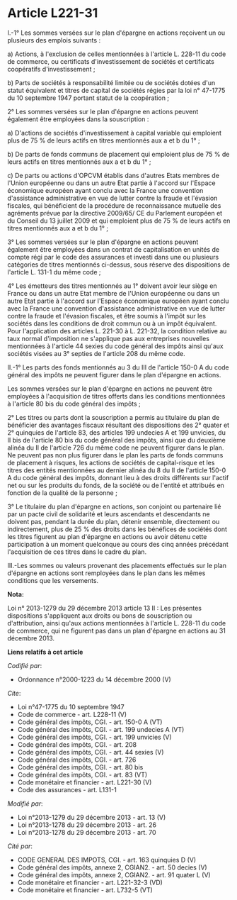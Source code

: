 # Article L221-31

I.-1° Les sommes versées sur le plan d'épargne en actions reçoivent un ou plusieurs des emplois suivants : 

a) Actions, à l'exclusion de celles mentionnées à l'article L. 228-11 du code de commerce, ou certificats d'investissement de
sociétés et certificats coopératifs d'investissement ; 

b) Parts de sociétés à responsabilité limitée ou de sociétés dotées d'un statut équivalent et titres de capital de sociétés
régies par la loi n° 47-1775 du 10 septembre 1947 portant statut de la coopération ; 

2° Les sommes versées sur le plan d'épargne en actions peuvent également être employées dans la souscription : 

a) D'actions de sociétés d'investissement à capital variable qui emploient plus de 75 % de leurs actifs en titres mentionnés
aux a et b du 1° ; 

b) De parts de fonds communs de placement qui emploient plus de 75 % de leurs actifs en titres mentionnés aux a et b du 1° ; 

c) De parts ou actions d'OPCVM établis dans d'autres Etats membres de l'Union européenne ou dans un autre Etat partie à
l'accord sur l'Espace économique européen ayant conclu avec la France une convention d'assistance administrative en vue de
lutter contre la fraude et l'évasion fiscales, qui bénéficient de la procédure de reconnaissance mutuelle des agréments
prévue par la directive 2009/65/ CE du Parlement européen et du Conseil du 13 juillet 2009 et qui emploient plus de 75 % de
leurs actifs en titres mentionnés aux a et b du 1° ; 

3° Les sommes versées sur le plan d'épargne en actions peuvent également être employées dans un contrat de capitalisation en
unités de compte régi par le code des assurances et investi dans une ou plusieurs catégories de titres mentionnés ci-dessus,
sous réserve des dispositions de l'article L. 131-1 du même code ; 

4° Les émetteurs des titres mentionnés au 1° doivent avoir leur siège en France ou dans un autre Etat membre de l'Union
européenne ou dans un autre Etat partie à l'accord sur l'Espace économique européen ayant conclu avec la France une
convention d'assistance administrative en vue de lutter contre la fraude et l'évasion fiscales, et être soumis à l'impôt sur
les sociétés dans les conditions de droit commun ou à un impôt équivalent. Pour l'application des articles L. 221-30 à L.
221-32, la condition relative au taux normal d'imposition ne s'applique pas aux entreprises nouvelles mentionnées à l'article
44 sexies du code général des impôts ainsi qu'aux sociétés visées au 3° septies de l'article 208 du même code. 

II.-1° Les parts des fonds mentionnés au 3 du III de l'article 150-0 A du code général des impôts ne peuvent figurer dans le
plan d'épargne en actions. 

Les sommes versées sur le plan d'épargne en actions ne peuvent être employées à l'acquisition de titres offerts dans les
conditions mentionnées à l'article 80 bis du code général des impôts ; 

2° Les titres ou parts dont la souscription a permis au titulaire du plan de bénéficier des avantages fiscaux résultant des
dispositions des 2° quater et 2° quinquies de l'article 83, des articles 199 undecies A et 199 unvicies, du II bis de
l'article 80 bis du code général des impôts, ainsi que du deuxième alinéa du II de l'article 726 du même code ne peuvent
figurer dans le plan. Ne peuvent pas non plus figurer dans le plan les parts de fonds communs de placement à risques, les
actions de sociétés de capital-risque et les titres des entités mentionnées au dernier alinéa du 8 du II de l'article 150-0 A
du code général des impôts, donnant lieu à des droits différents sur l'actif net ou sur les produits du fonds, de la société
ou de l'entité et attribués en fonction de la qualité de la personne ; 

3° Le titulaire du plan d'épargne en actions, son conjoint ou partenaire lié par un pacte civil de solidarité et leurs
ascendants et descendants ne doivent pas, pendant la durée du plan, détenir ensemble, directement ou indirectement, plus de
25 % des droits dans les bénéfices de sociétés dont les titres figurent au plan d'épargne en actions ou avoir détenu cette
participation à un moment quelconque au cours des cinq années précédant l'acquisition de ces titres dans le cadre du plan. 

III.-Les sommes ou valeurs provenant des placements effectués sur le plan d'épargne en actions sont remployées dans le plan
dans les mêmes conditions que les versements.

**Nota:**

Loi n° 2013-1279 du 29 décembre 2013 article 13 II : Les présentes dispositions s'appliquent aux droits ou bons de
souscription ou d'attribution, ainsi qu'aux actions mentionnées à l'article L. 228-11 du code de commerce, qui ne figurent
pas dans un plan d'épargne en actions au 31 décembre 2013.

**Liens relatifs à cet article**

_Codifié par_:

  - Ordonnance n°2000-1223 du 14 décembre 2000 (V)

_Cite_:

  - Loi n°47-1775 du 10 septembre 1947
  - Code de commerce - art. L228-11 (V)
  - Code général des impôts, CGI. - art. 150-0 A (VT)
  - Code général des impôts, CGI. - art. 199 undecies A (VT)
  - Code général des impôts, CGI. - art. 199 unvicies (V)
  - Code général des impôts, CGI. - art. 208
  - Code général des impôts, CGI. - art. 44 sexies (V)
  - Code général des impôts, CGI. - art. 726
  - Code général des impôts, CGI. - art. 80 bis
  - Code général des impôts, CGI. - art. 83 (VT)
  - Code monétaire et financier - art. L221-30 (V)
  - Code des assurances - art. L131-1

_Modifié par_:

  - Loi n°2013-1279 du 29 décembre 2013 - art. 13 (V)
  - Loi n°2013-1278 du 29 décembre 2013 - art. 26
  - Loi n°2013-1278 du 29 décembre 2013 - art. 70

_Cité par_:

  - CODE GENERAL DES IMPOTS, CGI. - art. 163 quinquies D (V)
  - Code général des impôts, annexe 2, CGIAN2. - art. 50 decies (V)
  - Code général des impôts, annexe 2, CGIAN2. - art. 91 quater L (V)
  - Code monétaire et financier - art. L221-32-3 (VD)
  - Code monétaire et financier - art. L732-5 (VT)
